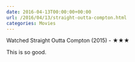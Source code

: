 ```yaml
---
date: 2016-04-13T00:00:00+00:00
url: /2016/04/13/straight-outta-compton.html
categories: Movies
---
```

Watched Straight Outta Compton (2015) - ★★★

This is so good.



